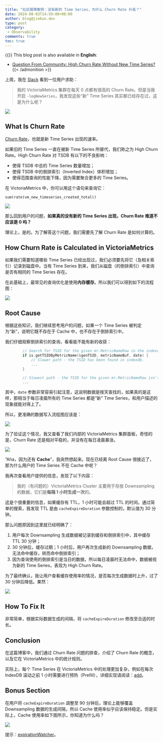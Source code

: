 ```yaml
---
title: "社区报障案例：没有新的 Time Series，为什么 Churn Rate 升高？"
date: 2024-08-03T14:59:00+08:00
author: blog@jiekun.dev
type: post
category: 
 - Observability
comments: true
toc: true
---
```


{{<admonition type=note title="Medium">}}
This blog post is also available in **English**: 
- [Question From Community: High Churn Rate Without New Time Series?]()
{{< /admonition >}}

上周，我在 [Slack](https://victoriametrics.slack.com/archives/CGZF1H6L9/p1722389004202069) 看到一位用户求助：

> 我的 VictoriaMetrics 集群在每天 0 点都有很高的 Churn Rate。但是当我开启 `-logNewSeries`，我发现这些“新” Time Series 其实都已经存在过，这是为什么呢？

![](../202408-high-churn-rate/high_churn_rate_at_0.png)

## What Is Churn Rate
[Churn Rate](https://docs.victoriametrics.com/faq/#what-is-high-churn-rate)，也就是新 Time Series 出现的速率。

如果旧的 Time Series 一直在被新 Time Series 所替代，我们称之为 High Churn Rate。High Churn Rate 对 TSDB 有以下的不良影响：
- 使得 TSDB 中总的 Time Series 数量增加；
- 使得 TSDB 中的倒排索引（Inverted Index）体积增加；
- 使得范围查询的性能下降，因为需要聚合更多的 Time Series。

在 VictoriaMetrics 中，你可以用这个语句来查询它：
```
sum(rate(vm_new_timeseries_created_total))
```

![](../202408-high-churn-rate/churn_rate.gif)

那么回到用户的问题，**如果真的没有新的 Time Series 出现，Churn Rate 难道不应该是 0 吗？**

理论上，是的。为了解答这个问题，我们需要先了解 Churn Rate 是如何计算的。

## How Churn Rate is Calculated in VictoriaMetrics
如果我们需要知道哪些 Time Series 已经出现过，我们必须要先将它（及相关索引）记录到磁盘中。当有 Time Series 到来，我们从磁盘（的倒排索引）中查询是否有相同的 Time Series 存在。

在此基础上，最常见的查询优化是使用**内存缓存**。所以我们可以得到如下的流程图：

![](../202408-high-churn-rate/time_series_exist.png)

## Root Cause
根据这些知识，我们继续思考用户的问题，如果一个 Time Series 被判定为“新”，说明它既不存在于 Cache 中，也不存在于倒排索引中。

我们仔细观察倒排索引的查询，看看能不能有新的收获：
```go
        // Search for TSID for the given mr.MetricNameRaw in the indexdb.
        if is.getTSIDByMetricName(&genTSID, metricNameBuf, date) {
            // Slower path - the TSID has been found in indexdb.
            ...
        }

        // Slowest path - the TSID for the given mr.MetricNameRaw isn't found in indexdb. Create it.
        ...
```

其中，`date` 参数非常容易引起注意，这说明数据是按天查找的，如果真的是这样，那相当于每日凌晨所有的 Time Series 都是“新” Time Series，和用户描述的现象就能对得上了。

所以，更准确的数据写入流程图应该是：

![](../202408-high-churn-rate/time_series_create.png)

为了验证这个情况，我又查看了我们内部的 VictoriaMetrics 集群面板，奇怪的是，Churn Rate 还是相对平稳的，并没有在每日凌晨暴涨。

![](../202408-high-churn-rate/healthy_churn_rate.png)

“Aha，因为还有 **Cache**”，我突然想起来。现在已经离 Root Cause 很接近了，那为什么用户的 Time Series 不在 Cache 中呢？

我再次查看用户提供的信息，发现了以下内容：

> 我的（有问题的）VictoriaMetrics Cluster 主要用于存放 Downsampling 的数据，它们是**每隔 1 小时生成一次**的。

这是个很重要的信息，如果缓存有 TTL，1 小时可能会超过 TTL 的时间。通过简单的搜索，我发现 TTL 是由 `cacheExpireDuration` 参数控制的，默认值为 30 分钟。

那么问题原因到这里就已经明确了：
1. 用户每次 Downsampling 生成数据被记录到缓存和倒排索引中，其中缓存 TTL 30 分钟；
2. 30 分钟后，缓存过期；1 小时后，用户再次生成新的 Downsampling 数据，无法命中缓存，转而命中倒排索引；
3. 因为查询使用的倒排索引是当日的数据，所以每日凌晨时无法命中，数据被视为新的 Time Series，表现为 High Churn Rate。

为了最终确认，我让用户查看缓存使用率的情况，是否每次生成数据时上升，过了 30 分钟后降低。果然：

![](../202408-high-churn-rate/cache_usage.png)

## How To Fix It
非常简单，根据实际数据生成的间隔，将 `cacheExpireDuration` 修改至合适的时长。

## Conclusion

在这篇博客中，我们通过 Churn Rate 问题的排查，介绍了 Churn Rate 的概念，以及它在 VictoriaMetrics 中的统计规则。

实际上，每个 Time Series 在 VictoriaMetrics 中的处理更加复杂，例如在每次 IndexDB 滚动之前 1 小时需要进行预热（Prefill），详细实现请阅读：[add](https://github.com/VictoriaMetrics/VictoriaMetrics/blob/bdc0e688e8eda34f1afd3f9061d3158b052c44cb/lib/storage/storage.go#L1773)。

## Bonus Section

在用户将 `cacheExpireDuration` 调整至 90 分钟后，理论上能够覆盖 Downsampling 数据的生成间隔，所以 Cache 使用率似乎应该保持稳定。但是实际上，Cache 使用率如下图所示，你知道为什么吗？

![](../202408-high-churn-rate/cache_usage_2.png)

提示：[expirationWatcher](https://github.com/VictoriaMetrics/VictoriaMetrics/blob/7e1dd8ab9d792b9c6250e0bf4c5b9cbadaeaf529/lib/workingsetcache/cache.go#L135)。

